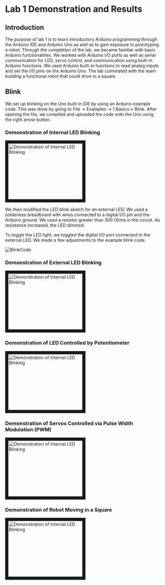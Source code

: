 # Lab 1 Demonstration and Results
## Introduction

The purpose of lab 1 is to learn introductory Arduino programming through the Arduino IDE and Arduino Uno as well as to gain exposure to prototyping a robot. Through the completion of the lab, we became familiar with basic Arduino functionalities. We worked with Arduino I/O ports as well as serial communication for LED, servo control, and communication using built-in Arduino functions. We used Arduino built-in functions to read analog inputs and set the I/O pins on the Arduino Uno. The lab culminated with the team building a functional robot that could drive in a square.

## Blink

We set up blinking on the Uno built-in IDE by using an Arduino example code. This was done by going to File -> Examples -> 1.Basics-> Blink. After opening the file, we compiled and uploaded the code onto the Uno using the right arrow button. 
  
### Demonstration of Internal LED Blinking
<a href="http://www.youtube.com/watch?feature=player_embedded&v=Xe242vkh8Xo" target="_blank"><img src="http://img.youtube.com/vi/Xe242vkh8Xo/0.jpg" 
alt="Demonstration of Internal LED Blinking" width="240" height="180" border="10" /></a>

We then modified the LED blink sketch for an external LED. We used a solderless breadboard with wires connected to a digital I/O pin and the Arduino ground. We used a resistor greater than 300 Ohms in the circuit. As resistance increased, the LED dimmed. 


To toggle the LED light, we toggled the digital I/O port connected to the external LED. We made a few adjustments to the example blink code.

![BlinkCode](/images/Blinkcode.PNG)

### Demonstration of External LED Blinking
<a href="http://www.youtube.com/watch?feature=player_embedded&v=pbVh3dkpa-c" target="_blank"><img src="http://img.youtube.com/vi/pbVh3dkpa-c/0.jpg" alt="Demonstration of Internal LED Blinking" width="240" height="180" border="10" /></a>

### Demonstration of LED Controlled by Potentiometer

<a href="http://www.youtube.com/watch?feature=player_embedded&v=Dvo0qhI7H8Y" target="_blank"><img src="http://img.youtube.com/vi/Dvo0qhI7H8Y/0.jpg" alt="Demonstration of Internal LED Blinking" width="240" height="180" border="10" /></a>
### Demonstration of Servos Controlled via Pulse Width Modulation (PWM)


<a href="http://www.youtube.com/watch?feature=player_embedded&v=rJJShOBNLfM" target="_blank"><img src="http://img.youtube.com/vi/rJJShOBNLfM/0.jpg" alt="Demonstration of Internal LED Blinking" width="240" height="180" border="10" /></a>
### Demonstration of Robot Moving in a Square


<a href="http://www.youtube.com/watch?feature=player_embedded&v=az1fnLFKQlA" target="_blank"><img src="http://img.youtube.com/vi/az1fnLFKQlA/0.jpg" alt="Demonstration of Internal LED Blinking" width="240" height="180" border="10" /></a>
